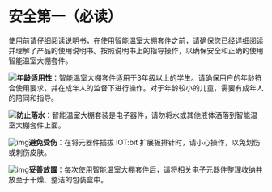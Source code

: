 ﻿---
sidebar_position: 2
sidebar_label: 安全第一（必读）
---

# 安全第一（必读）

使用前请仔细阅读说明书，在使用智能温室大棚套件之前，请确保您已经详细阅读并理解了产品的使用说明书。按照说明书上的指导操作，以确保安全和正确的使用智能温室大棚套件。

![](https://wiki-media-ef.oss-cn-hongkong.aliyuncs.com//images/microbit-greenhouse-reading-tips-01.png)**年龄适用性**：智能温室大棚套件适用于3年级以上的学生。请确保用户的年龄符合使用要求，并在成年人的监督下进行操作。对于年龄较小的儿童，需要有成年人的陪同和指导。

![](https://wiki-media-ef.oss-cn-hongkong.aliyuncs.com//images/microbit-greenhouse-reading-tips-01.png)**防止落水**：智能温室大棚套装是电子器件，请勿将水或其他液体洒落到智能温室大棚套件上面。

![img](https://wiki-media-ef.oss-cn-hongkong.aliyuncs.com//images/microbit-greenhouse-reading-tips-02.png)**避免受伤**：在将元器件插拔 IOT:bit 扩展板排针时，请小心操作，以免划伤或刺伤皮肤。

![img](https://wiki-media-ef.oss-cn-hongkong.aliyuncs.com//images/microbit-greenhouse-reading-tips-03.png)**妥善放置**：每次使用智能温室大棚套件后，请将相关电子元器件整理收纳并放至于干燥、整洁的包装盒中。
